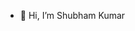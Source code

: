 - 👋 Hi, I’m Shubham Kumar


<!---
dev-shubhamkgupta14/dev-shubhamkgupta14 is a ✨ special ✨ repository because its `README.md` (this file) appears on your GitHub profile.
You can click the Preview link to take a look at your changes.
--->
